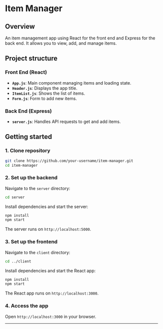 # Item Manager

## Overview

An item management app using React for the front end and Express for the back end. It allows you to view, add, and manage items.

## Project structure

### Front End (React)
- **`App.js`**: Main component managing items and loading state.
- **`Header.js`**: Displays the app title.
- **`ItemList.js`**: Shows the list of items.
- **`Form.js`**: Form to add new items.

### Back End (Express)
- **`server.js`**: Handles API requests to get and add items.

## Getting started

### 1. Clone repository

```bash
git clone https://github.com/your-username/item-manager.git
cd item-manager
```

### 2. Set up the backend

Navigate to the `server` directory:

```bash
cd server
```

Install dependencies and start the server:

```bash
npm install
npm start
```

The server runs on `http://localhost:5000`.

### 3. Set up the frontend

Navigate to the `client` directory:

```bash
cd ../client
```

Install dependencies and start the React app:

```bash
npm install
npm start
```

The React app runs on `http://localhost:3000`.

### 4. Access the app

Open `http://localhost:3000` in your browser.

---
